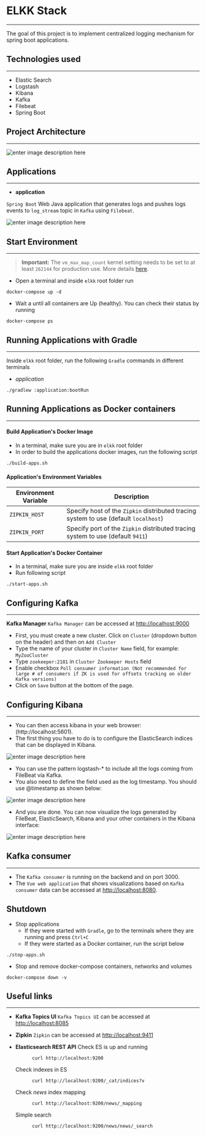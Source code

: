# ELKK Stack

---

The goal of this project is to implement centralized logging mechanism for spring boot applications.

## Technologies used

---

- Elastic Search
- Logstash
- Kibana
- Kafka
- Filebeat
- Spring Boot

## Project Architecture

---

![enter image description here](./images/full_ecosystem.jpeg)

## Applications

---

- **application**

`Spring Boot` Web Java application that generates logs and pushes logs events to `log_stream` topic in `Kafka` using `Filebeat`.

![enter image description here](./images/diagram.jpeg)

## Start Environment

---

> **Important:**
> The `vm_max_map_count` kernel setting needs to be set to at least `262144` for production use. More details [here](https://www.elastic.co/guide/en/elasticsearch/reference/current/docker.html#docker-prod-prerequisites).

- Open a terminal and inside `elkk` root folder run

```text
docker-compose up -d
```

- Wait a until all containers are Up (healthy). You can check their status by running

```text
docker-compose ps
```

## Running Applications with Gradle

---

Inside `elkk` root folder, run the following `Gradle` commands in different terminals

- _application_

```text
./gradlew :application:bootRun
```

## Running Applications as Docker containers

---

#### Build Application's Docker Image

- In a terminal, make sure you are in `elkk` root folder
- In order to build the applications docker images, run the following script

```text
./build-apps.sh
```

#### Application's Environment Variables

| Environment Variable | Description                                                                          |
| -------------------- | ------------------------------------------------------------------------------------ |
| `ZIPKIN_HOST`        | Specify host of the `Zipkin` distributed tracing system to use (default `localhost`) |
| `ZIPKIN_PORT`        | Specify port of the `Zipkin` distributed tracing system to use (default `9411`)      |

#### Start Application's Docker Container

- In a terminal, make sure you are inside `elkk` root folder
- Run following script

```text
./start-apps.sh
```

## Configuring Kafka

---

**Kafka Manager**
`Kafka Manager` can be accessed at [http://localhost:9000](http://localhost:9000)

- First, you must create a new cluster. Click on `Cluster` (dropdown button on the header) and then on `Add Cluster`
- Type the name of your cluster in `Cluster Name` field, for example: `MyZooCluster`
- Type `zookeeper:2181` in `Cluster Zookeeper Hosts` field
- Enable checkbox `Poll consumer information (Not recommended for large # of consumers if ZK is used for offsets tracking on older Kafka versions)`
- Click on `Save` button at the bottom of the page.

## Configuring Kibana

---

- You can then access kibana in your web browser: (http://localhost:5601).
- The first thing you have to do is to configure the ElasticSearch indices that can be displayed in Kibana.

![enter image description here](./images/kibana_One.png)

- You can use the pattern logstash-\* to include all the logs coming from FileBeat via Kafka.
- You also need to define the field used as the log timestamp. You should use @timestamp as shown below:

![enter image description here](./images/kibana_Two.png)

- And you are done. You can now visualize the logs generated by FileBeat, ElasticSearch, Kibana and your other containers in the Kibana interface:

![enter image description here](./images/kibana_Three.png)

## Kafka consumer

---

- The `Kafka consumer` is running on the backend and on port 3000.
- The `Vue web application` that shows visualizations based on `Kafka consumer` data can be accessed at [http://localhost:8080](http://localhost:8080).

## Shutdown

- Stop applications
  - If they were started with `Gradle`, go to the terminals where they are running and press `Ctrl+C`
  - If they were started as a Docker container, run the script below

```text
./stop-apps.sh
```

- Stop and remove docker-compose containers, networks and volumes

```text
docker-compose down -v
```

## Useful links

---

- **Kafka Topics UI**
  `Kafka Topics UI` can be accessed at [http://localhost:8085](http://localhost:8085)

- **Zipkin**
  `Zipkin` can be accessed at [http://localhost:9411](http://localhost:9411)

- **Elasticsearch REST API**
  Check ES is up and running

  ```
    	curl http://localhost:9200
  ```

  Check indexes in ES

  ```
    	curl http://localhost:9200/_cat/indices?v
  ```

  Check _news_ index mapping

  ```
    	curl http://localhost:9200/news/_mapping
  ```

  Simple search

  ```
    	curl http://localhost:9200/news/news/_search
  ```
